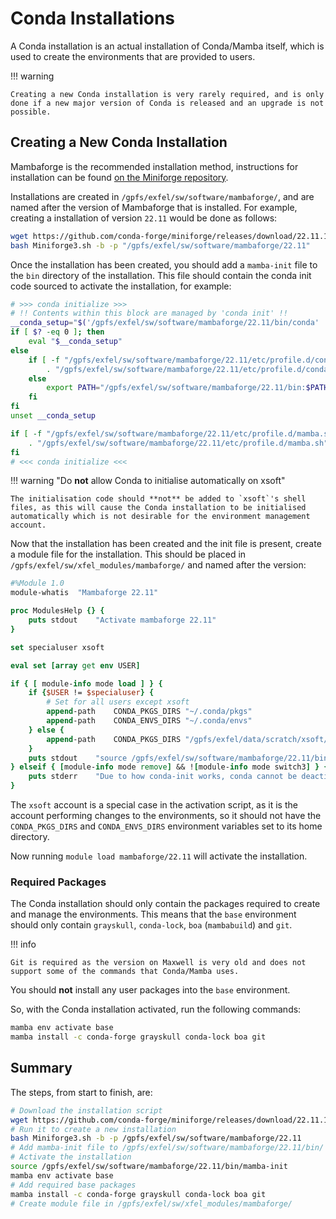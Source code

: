 # Conda Installations

A Conda installation is an actual installation of Conda/Mamba itself, which is used to create the environments that are provided to users.

!!! warning

    Creating a new Conda installation is very rarely required, and is only done if a new major version of Conda is released and an upgrade is not possible.

## Creating a New Conda Installation

Mambaforge is the recommended installation method, instructions for installation can be found [on the Miniforge repository](https://github.com/conda-forge/miniforge).

Installations are created in `/gpfs/exfel/sw/software/mambaforge/`, and are named after the version of Mambaforge that is installed. For example, creating a installation of version `22.11` would be done as follows:

```sh
wget https://github.com/conda-forge/miniforge/releases/download/22.11.1-4/Mambaforge-22.11.1-4-Linux-x86_64.sh
bash Miniforge3.sh -b -p "/gpfs/exfel/sw/software/mambaforge/22.11"
```

Once the installation has been created, you should add a `mamba-init` file to the `bin` directory of the installation. This file should contain the conda init code sourced to activate the installation, for example:

```sh
# >>> conda initialize >>>
# !! Contents within this block are managed by 'conda init' !!
__conda_setup="$('/gpfs/exfel/sw/software/mambaforge/22.11/bin/conda' 'shell.bash' 'hook' 2> /dev/null)"
if [ $? -eq 0 ]; then
    eval "$__conda_setup"
else
    if [ -f "/gpfs/exfel/sw/software/mambaforge/22.11/etc/profile.d/conda.sh" ]; then
        . "/gpfs/exfel/sw/software/mambaforge/22.11/etc/profile.d/conda.sh"
    else
        export PATH="/gpfs/exfel/sw/software/mambaforge/22.11/bin:$PATH"
    fi
fi
unset __conda_setup

if [ -f "/gpfs/exfel/sw/software/mambaforge/22.11/etc/profile.d/mamba.sh" ]; then
    . "/gpfs/exfel/sw/software/mambaforge/22.11/etc/profile.d/mamba.sh"
fi
# <<< conda initialize <<<
```

!!! warning "Do **not** allow Conda to initialise automatically on xsoft"

    The initialisation code should **not** be added to `xsoft`'s shell files, as this will cause the Conda installation to be initialised automatically which is not desirable for the environment management account.

Now that the installation has been created and the init file is present, create a module file for the installation. This should be placed in `/gpfs/exfel/sw/xfel_modules/mambaforge/` and named after the version:

```tcl
#%Module 1.0
module-whatis  "Mambaforge 22.11"

proc ModulesHelp {} {
    puts stdout    "Activate mambaforge 22.11"
}

set specialuser xsoft

eval set [array get env USER]

if { [ module-info mode load ] } {
    if {$USER != $specialuser} {
        # Set for all users except xsoft
        append-path    CONDA_PKGS_DIRS "~/.conda/pkgs"
        append-path    CONDA_ENVS_DIRS "~/.conda/envs"
    } else {
        append-path    CONDA_PKGS_DIRS "/gpfs/exfel/data/scratch/xsoft/.conda/pkgs"
    }
    puts stdout    "source /gpfs/exfel/sw/software/mambaforge/22.11/bin/mamba-init;"
} elseif { [module-info mode remove] && ![module-info mode switch3] } {
    puts stderr    "Due to how conda-init works, conda cannot be deactivated through the module system."
}
```

The `xsoft` account is a special case in the activation script, as it is the account performing changes to the environments, so it should not have the `CONDA_PKGS_DIRS` and `CONDA_ENVS_DIRS` environment variables set to its home directory.

Now running `module load mambaforge/22.11` will activate the installation.

### Required Packages

The Conda installation should only contain the packages required to create and manage the environments. This means that the `base` environment should only contain `grayskull`, `conda-lock`, `boa` (`mambabuild`) and `git`.

!!! info

    Git is required as the version on Maxwell is very old and does not support some of the commands that Conda/Mamba uses.

You should **not** install any user packages into the `base` environment.

So, with the Conda installation activated, run the following commands:

```bash
mamba env activate base
mamba install -c conda-forge grayskull conda-lock boa git
```

## Summary

The steps, from start to finish, are:

```bash
# Download the installation script
wget https://github.com/conda-forge/miniforge/releases/download/22.11.1-4/Mambaforge-22.11.1-4-Linux-x86_64.sh -o Miniforge-22.11.sh
# Run it to create a new installation
bash Miniforge3.sh -b -p /gpfs/exfel/sw/software/mambaforge/22.11
# Add mamba-init file to /gpfs/exfel/sw/software/mambaforge/22.11/bin/
# Activate the installation
source /gpfs/exfel/sw/software/mambaforge/22.11/bin/mamba-init
mamba env activate base
# Add required base packages
mamba install -c conda-forge grayskull conda-lock boa git
# Create module file in /gpfs/exfel/sw/xfel_modules/mambaforge/
```
